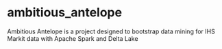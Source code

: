 # ambitious_antelope
Ambitious Antelope is a project designed to bootstrap data mining for IHS Markit data with Apache Spark and Delta Lake

